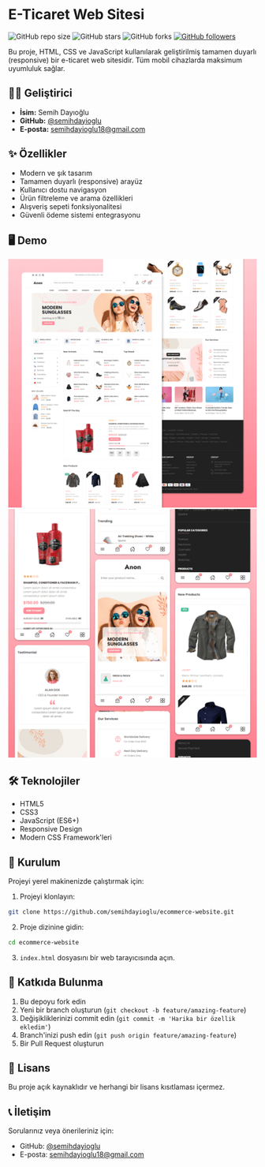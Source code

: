 # E-Ticaret Web Sitesi

![GitHub repo size](https://img.shields.io/github/repo-size/semihdayioglu/ecommerce-website)
![GitHub stars](https://img.shields.io/github/stars/semihdayioglu/ecommerce-website?style=social)
![GitHub forks](https://img.shields.io/github/forks/semihdayioglu/ecommerce-website?style=social)
[![GitHub followers](https://img.shields.io/github/followers/semihdayioglu?style=social)](https://github.com/semihdayioglu)

Bu proje, HTML, CSS ve JavaScript kullanılarak geliştirilmiş tamamen duyarlı (responsive) bir e-ticaret web sitesidir. Tüm mobil cihazlarda maksimum uyumluluk sağlar.

## 👨‍💻 Geliştirici

- **İsim:** Semih Dayıoğlu
- **GitHub:** [@semihdayioglu](https://github.com/semihdayioglu)
- **E-posta:** semihdayioglu18@gmail.com

## ✨ Özellikler

- Modern ve şık tasarım
- Tamamen duyarlı (responsive) arayüz
- Kullanıcı dostu navigasyon
- Ürün filtreleme ve arama özellikleri
- Alışveriş sepeti fonksiyonalitesi
- Güvenli ödeme sistemi entegrasyonu

## 🖥️ Demo

![Masaüstü Görünümü](./website-demo-image/desktop.png "Masaüstü Görünümü")
![Mobil Görünüm](./website-demo-image/mobile.png "Mobil Görünüm")

## 🛠️ Teknolojiler

- HTML5
- CSS3
- JavaScript (ES6+)
- Responsive Design
- Modern CSS Framework'leri

## 🚀 Kurulum

Projeyi yerel makinenizde çalıştırmak için:

1. Projeyi klonlayın:
```bash
git clone https://github.com/semihdayioglu/ecommerce-website.git
```

2. Proje dizinine gidin:
```bash
cd ecommerce-website
```

3. `index.html` dosyasını bir web tarayıcısında açın.

## 🤝 Katkıda Bulunma

1. Bu depoyu fork edin
2. Yeni bir branch oluşturun (`git checkout -b feature/amazing-feature`)
3. Değişikliklerinizi commit edin (`git commit -m 'Harika bir özellik ekledim'`)
4. Branch'inizi push edin (`git push origin feature/amazing-feature`)
5. Bir Pull Request oluşturun

## 📝 Lisans

Bu proje açık kaynaklıdır ve herhangi bir lisans kısıtlaması içermez.

## 📞 İletişim

Sorularınız veya önerileriniz için:
- GitHub: [@semihdayioglu](https://github.com/semihdayioglu)
- E-posta: semihdayioglu18@gmail.com
